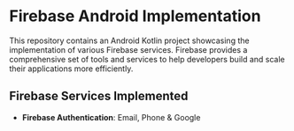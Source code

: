 # Firebase Android Implementation

This repository contains an Android Kotlin project showcasing the implementation of various Firebase services. Firebase provides a comprehensive set of tools and services to help developers build and scale their applications more efficiently.

## Firebase Services Implemented

- **Firebase Authentication**: Email, Phone & Google
